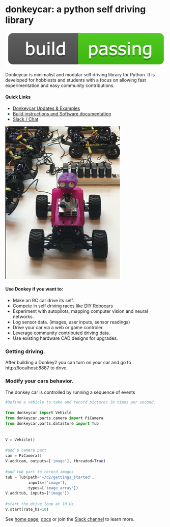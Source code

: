 # donkeycar: a python self driving library 

![build status](./docs/assets/build_hardware/build-passing.png)

Donkeycar is minimalist and modular self driving library for Python. It is 
developed for hobbiests and students with a focus on allowing fast experimentation and easy 
community contributions.  

#### Quick Links
* [Donkeycar Updates & Examples](http://donkeycar.com)
* [Build instructions and Software documentation](http://docs.donkeycar.com)
* [Slack / Chat](https://donkey-slackin.herokuapp.com/)

![donkeycar](./docs/assets/build_hardware/pinkysbrain.png)

#### Use Donkey if you want to:
* Make an RC car drive its self.
* Compete in self driving races like [DIY Robocars](http://diyrobocars.com)
* Experiment with autopilots, mapping computer vision and neural networks.
* Log sensor data. (images, user inputs, sensor readings) 
* Drive your car via a web or game controler.
* Leverage community contributed driving data.
* Use existing hardware CAD designs for upgrades.

### Getting driving. 
After building a Donkey2 you can turn on your car and go to http://localhost:8887 to drive.

### Modify your cars behavior. 
The donkey car is controlled by running a sequence of events

```python
#Define a vehicle to take and record pictures 10 times per second.

from donkeycar import Vehicle
from donkeycar.parts.camera import PiCamera
from donkeycar.parts.datastore import Tub


V = Vehicle()

#add a camera part
cam = PiCamera()
V.add(cam, outputs=['image'], threaded=True)

#add tub part to record images
tub = Tub(path='~/d2/gettings_started', 
          inputs=['image'], 
          types=['image_array'])
V.add(tub, inputs=['image'])

#start the drive loop at 10 Hz
V.start(rate_hz=10)
```

See [home page](http://donkeycar.com), [docs](http://docs.donkeycar.com) 
or join the [Slack channel](http://www.donkeycar.com/community.html) to learn more.
